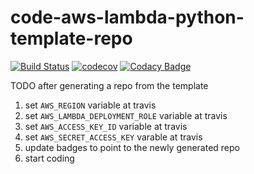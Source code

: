 # code-aws-lambda-python-template-repo

[![Build Status](https://travis-ci.org/dev-11/seagull-backend.svg?branch=master)](https://travis-ci.org/dev-11/seagull-backend)
[![codecov](https://codecov.io/gh/masterbranch-io/code-aws-lambda-python-template-repo/branch/master/graph/badge.svg)](https://codecov.io/gh/masterbranch-io/code-aws-lambda-python-template-repo)
[![Codacy Badge](https://api.codacy.com/project/badge/Grade/19d712a9592440b69a11603fec81ed04)](https://www.codacy.com/gh/masterbranch-io/code-aws-lambda-python-template-repo?utm_source=github.com&amp;utm_medium=referral&amp;utm_content=masterbranch-io/code-aws-lambda-python-template-repo&amp;utm_campaign=Badge_Grade)

TODO after generating a repo from the template

1.  set `AWS_REGION` variable at travis
2.  set `AWS_LAMBDA_DEPLOYMENT_ROLE` variable at travis
3.  set `AWS_ACCESS_KEY_ID` variable at travis
4.  set `AWS_SECRET_ACCESS_KEY` varable at travis
5.  update badges to point to the newly generated repo
6.  start coding
